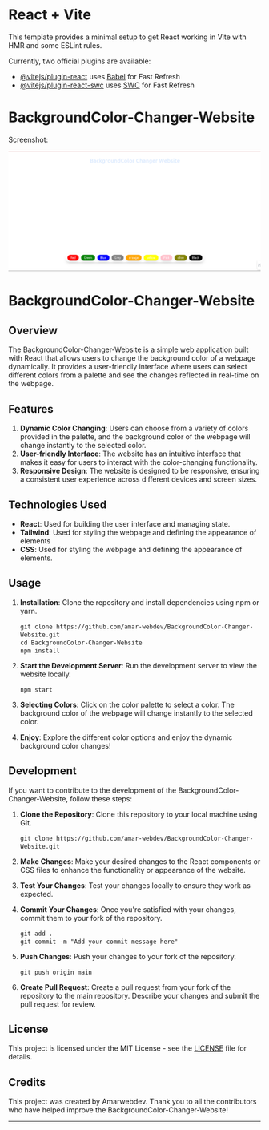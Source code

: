 # React + Vite

This template provides a minimal setup to get React working in Vite with HMR and some ESLint rules.

Currently, two official plugins are available:

- [@vitejs/plugin-react](https://github.com/vitejs/vite-plugin-react/blob/main/packages/plugin-react/README.md) uses [Babel](https://babeljs.io/) for Fast Refresh
- [@vitejs/plugin-react-swc](https://github.com/vitejs/vite-plugin-react-swc) uses [SWC](https://swc.rs/) for Fast Refresh
# BackgroundColor-Changer-Website

Screenshot: 

![Alt text](https://github.com/amar-webdev/BackgroundColor-Changer-Website/blob/main/src/assets/Screenshot.png?raw=true)

# BackgroundColor-Changer-Website

## Overview

The BackgroundColor-Changer-Website is a simple web application built with React that allows users to change the background color of a webpage dynamically. It provides a user-friendly interface where users can select different colors from a palette and see the changes reflected in real-time on the webpage.

## Features

1. **Dynamic Color Changing**: Users can choose from a variety of colors provided in the palette, and the background color of the webpage will change instantly to the selected color.
2. **User-friendly Interface**: The website has an intuitive interface that makes it easy for users to interact with the color-changing functionality.
3. **Responsive Design**: The website is designed to be responsive, ensuring a consistent user experience across different devices and screen sizes.

## Technologies Used

- **React**: Used for building the user interface and managing state.
- **Tailwind**: Used for styling the webpage and defining the appearance of elements
- **CSS**: Used for styling the webpage and defining the appearance of elements.

## Usage

1. **Installation**: Clone the repository and install dependencies using npm or yarn.
   ```
   git clone https://github.com/amar-webdev/BackgroundColor-Changer-Website.git
   cd BackgroundColor-Changer-Website
   npm install
   ```

2. **Start the Development Server**: Run the development server to view the website locally.
   ```
   npm start
   ```

3. **Selecting Colors**: Click on the color palette to select a color. The background color of the webpage will change instantly to the selected color.
   
4. **Enjoy**: Explore the different color options and enjoy the dynamic background color changes!

## Development

If you want to contribute to the development of the BackgroundColor-Changer-Website, follow these steps:

1. **Clone the Repository**: Clone this repository to your local machine using Git.
   ```
   git clone https://github.com/amar-webdev/BackgroundColor-Changer-Website.git
   ```

2. **Make Changes**: Make your desired changes to the React components or CSS files to enhance the functionality or appearance of the website.

3. **Test Your Changes**: Test your changes locally to ensure they work as expected.

4. **Commit Your Changes**: Once you're satisfied with your changes, commit them to your fork of the repository.
   ```
   git add .
   git commit -m "Add your commit message here"
   ```

5. **Push Changes**: Push your changes to your fork of the repository.
   ```
   git push origin main
   ```

6. **Create Pull Request**: Create a pull request from your fork of the repository to the main repository. Describe your changes and submit the pull request for review.

## License

This project is licensed under the MIT License - see the [LICENSE](LICENSE) file for details.

## Credits

This project was created by Amarwebdev. Thank you to all the contributors who have helped improve the BackgroundColor-Changer-Website!

---
